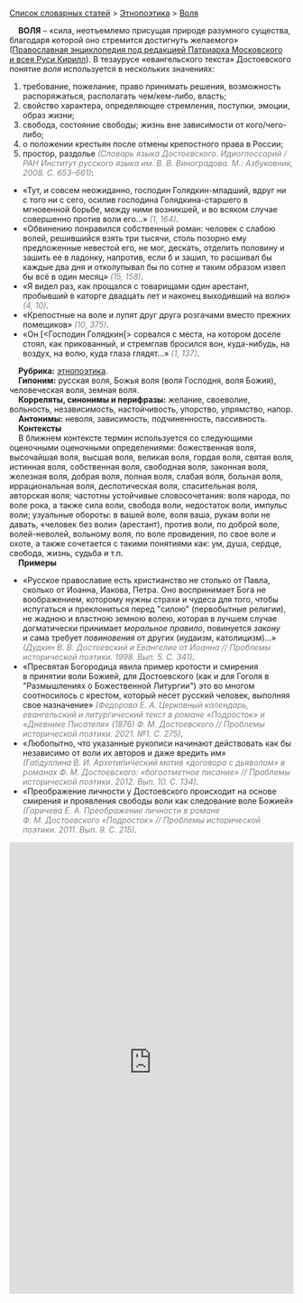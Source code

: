 <style>
st { color: Gray;
  font-style: italic;}
</style>

[Список словарных статей](https://thesaurus-dostoevsky.github.io/Thesaurus/) > [Этнопоэтика](ethnopoe.md) > [Воля](воля.md) 

&nbsp;&nbsp;&nbsp;&nbsp;**ВОЛЯ** – «сила, неотъемлемо присущая природе разумного существа, благодаря которой оно стремится достигнуть желаемого» ([Православная энциклопедия под редакцией Патриарха Московского и всея Руси Кирилл](https://www.pravenc.ru/)).  В тезаурусе «евангельского текста» Достоевского понятие *воля*  используется в нескольких значениях:
1) требование, пожелание, право принимать решения, возможность распоряжаться, располагать чем/кем-либо, власть; 
2) свойство характера, определяющее стремления, поступки, эмоции, образ жизни; 
3) свобода, состояние свободы; жизнь вне зависимости от кого/чего-либо; 
4) о положении крестьян после отмены крепостного права в России; 
5) простор, раздолье <st>(Словарь языка Достоевского. Идиоглоссарий / РАН Институт русского языка им. В. В. Виноградова. М.: Азбуковник, 2008. С. 653–661)</st>:
* «Тут, и совсем неожиданно, господин Голядкин-младший, вдруг ни с того ни с сего, осилив господина Голядкина-старшего в мгновенной борьбе, между ними возникшей, и во всяком случае совершенно против воли его…» <st>(1, 164)</st>.
* «Обвинению понравился собственный роман: человек с слабою волей, решившийся взять три тысячи, столь позорно ему предложенные невестой его, не мог, дескать, отделить половину и зашить ее в ладонку, напротив, если б и зашил, то расшивал бы каждые два дня и отколупывал бы по сотне и таким образом извел бы всё в один месяц» <st>(15, 158)</st>.
* «Я видел раз, как прощался с товарищами один арестант, пробывший в каторге двадцать лет и наконец выходивший на волю» <st>(4, 10)</st>.
* «Крепостные на воле и лупят друг друга розгачами вместо прежних помещиков» <st>(10, 375)</st>.
* «Он \[<Господин Голядкин\[> сорвался с места, на котором доселе стоял, как прикованный, и стремглав бросился вон, куда-нибудь, на воздух, на волю, куда глаза глядят...» <st>(1, 137)</st>.  

&nbsp;&nbsp;&nbsp;&nbsp;**Рубрика:** [этнопоэтика](ethnopoe.md).  
&nbsp;&nbsp;&nbsp;&nbsp;**Гипоним:** русская воля, Божья воля (воля Господня, воля Божия), человеческая воля,  земная воля.  
&nbsp;&nbsp;&nbsp;&nbsp;**Корреляты, синонимы и перифразы:** желание, своеволие, вольность, независимость, настойчивость, упорство, упрямство, напор.  
&nbsp;&nbsp;&nbsp;&nbsp;**Антонимы:** неволя, зависимость, подчиненность, пассивность.  
&nbsp;&nbsp;&nbsp;&nbsp;**Контексты**  
&nbsp;&nbsp;&nbsp;&nbsp;В ближнем контексте термин используется со следующими оценочными оценочными определениями: божественная воля, высочайшая воля, высшая воля, великая воля, гордая воля, святая воля, истинная воля, собственная воля, свободная воля,  законная воля, железная воля, добрая воля, полная воля, слабая воля, больная воля, иррациональная воля, деспотическая воля, спасительная воля, авторская воля; частотны устойчивые словосочетания: воля народа, по воле рока, а также сила воли, свобода воли, недостаток воли, импульс воли; узуальные обороты: в вашей воле, воля ваша, рукам воли не давать, «человек без воли» (арестант), против воли, по доброй воле, волей-неволей, вольному воля, по  воле провидения, по свое воле и охоте, а также сочетается с такими понятиями как: ум, душа, сердце, свобода, жизнь, судьба и т.п.  <br>
&nbsp;&nbsp;&nbsp;&nbsp;**Примеры**  
* «Русское православие есть христианство не столько от Павла, сколько от Иоанна, Иакова, Петра. Оно воспринимает Бога не воображением, которому нужны страхи и чудеса для того, чтобы испугаться и преклониться перед "силою" (первобытные религии), не жадною и властною земною волею, которая в лучшем случае догматически принимает *моральное правило*, повинуется *закону* и сама требует *повиновения* от других (иудаизм, католицизм)…» <st>(Дудкин В. В. Достоевский и Евангелие от Иоанна // Проблемы исторической поэтики. 1998. Вып. 5. С. 341)</st>.
* «Пресвятая Богородица явила пример кротости и смирения в принятии воли Божией, для Достоевского (как и для Гоголя в "Размышлениях о Божественной Литургии") это во многом соотносилось с крестом, который несет русский человек, выполняя свое назначение» <st>(Федорова Е. А. Церковный календарь, евангельский и литургический текст в романе «Подросток» и «Дневнике Писателя» (1876) Ф. М. Достоевского // Проблемы исторической поэтики. 2021. №1. С. 275)</st>.
* «Любопытно, что указанные рукописи начинают действовать как бы независимо от воли их авторов и даже вредить им» <st>(Габдуллина В. И. Архетипический мотив «договора с дьяволом» в романах Ф. М. Достоевского: «богоотметное писание» // Проблемы исторической поэтики. 2012. Вып. 10. С. 134)</st>.
* «Преображение личности у Достоевского происходит на основе смирения и проявления свободы воли как следование воле Божией» <st>(Гаричева Е. А. Преображение личности в романе Ф. М. Достоевского «Подросток» // Проблемы исторической поэтики. 2011. Вып. 9. С. 215)</st>.


<iframe src="https://thesaurus-dostoevsky.github.io/nk/воля.html" style="border:0px;width:100%;height:800px" allowfullscreen="true" webkitallowfullscreen="true" mozallowfullscreen="true">
